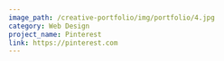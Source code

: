 ```yaml
---
image_path: /creative-portfolio/img/portfolio/4.jpg
category: Web Design
project_name: Pinterest
link: https://pinterest.com
---
```

